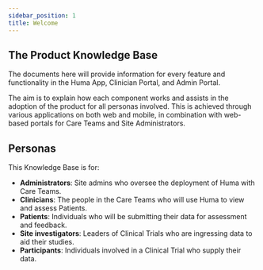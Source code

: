 ```yaml
---
sidebar_position: 1
title: Welcome
---
```


## The Product Knowledge Base


The documents here will provide information for every feature and functionality in the Huma App, Clinician Portal, and Admin Portal.

The aim is to explain how each component works and assists in the adoption of the product for all personas involved. This is achieved through various applications on both web and mobile, in combination with web-based portals for Care Teams and Site Administrators.

## Personas

This Knowledge Base is for:

- **Administrators**: Site admins who oversee the deployment of Huma with Care Teams.
- **Clinicians**: The people in the Care Teams who will use Huma to view and assess Patients.
- **Patients**: Individuals who will be submitting their data for assessment and feedback.
- **Site investigators**: Leaders of Clinical Trials who are ingressing data to aid their studies.
- **Participants**: Individuals involved in a Clinical Trial who supply their data.
